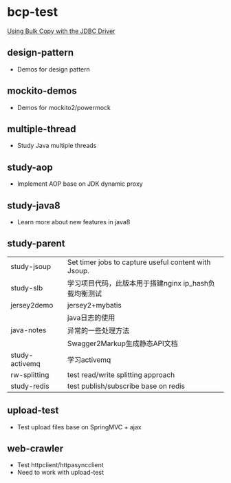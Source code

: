 # bcp-test
[Using Bulk Copy with the JDBC Driver](https://docs.microsoft.com/en-us/sql/connect/jdbc/using-bulk-copy-with-the-jdbc-driver?view=sql-server-2017)

## design-pattern
+	Demos for design pattern  

## mockito-demos
+	Demos for mockito2/powermock  

## multiple-thread
+	Study Java multiple threads  

## study-aop
+	Implement AOP base on JDK dynamic proxy  

## study-java8
+	Learn more about new features in java8  

## study-parent
<table>
	<tr><td>study-jsoup</td><td>Set timer jobs to capture useful content with Jsoup.</td></tr>
	<tr><td>study-slb</td><td>学习项目代码，此版本用于搭建nginx ip_hash负载均衡测试</td></tr>
	<tr><td>jersey2demo</td><td>jersey2+mybatis</td></tr>
	<tr>
		<td rowspan="3">java-notes</td>
		<td>
			java日志的使用
		</td>
	</tr>
	<tr>
		<td>
			异常的一些处理方法
		</td>
	</tr>
	<tr>
		<td>
			Swagger2Markup生成静态API文档
		</td>
	</tr>
	<tr><td>study-activemq</td><td>学习activemq</td></tr>
	<tr><td>rw-splitting</td><td>test read/write splitting approach</td></tr>
	<tr><td>study-redis</td><td>test publish/subscribe base on redis</td></tr>
</table>

## upload-test
+	Test upload files base on SpringMVC + ajax

## web-crawler
+	Test httpclient/httpasyncclient
+	Need to work with upload-test